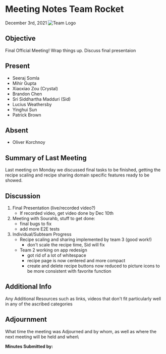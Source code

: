 # Meeting Notes Team Rocket
December 3rd, 2021 ![Team Logo](../images/logo.jpg)
## Objective
Final Official Meeting! Wrap things up.
Discuss final presentaion
## Present
- Seeraj Somla
- Mihir Gupta
- Xiaoxiao Zou (Crystal)
- Brandon Chen
- Sri Siddhartha Madduri (Sid)
- Lucius Weathersby
- Yinghui Sun
- Patrick Brown
## Absent
- Oliver Korchnoy
## Summary of Last Meeting
Last meeting on Monday we discussed final tasks to be finished, getting the recipe scaling and recipe sharing domain specific features ready to be showed.
## Discussion
1. Final Presentation (live/recorded video?)
   - If recorded video, get video done by Dec 10th
2. Meeting with Sourahb, stuff to get done:
   - final bugs to fix
   - add more E2E tests
3. Individual/Subteam Progress
   - Recipe scaling and sharing implemented by team 3 (good work!)
     - don't scale the recipe time, Sid will fix
   - Team 2 working on app redesign
     - got rid of a lot of whitespace
     - recipe page is now centered and more compact
     - create and delete recipe buttons now reduced to picture icons to be more consistent with favorite function
## Additional Info
Any Additional Resources such as links, videos that don't fit particularly well in any of the ascribed categories
## Adjournment
What time the meeting was Adjourned and by whom, as well as where the next meeting will be held and when\

**Minutes Submitted by:** 
